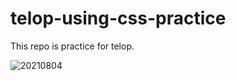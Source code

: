 # telop-using-css-practice
This repo is practice for telop.

![20210804](https://user-images.githubusercontent.com/86867075/128043570-59f60971-fac1-4995-9c9d-d65818089cb6.gif)
